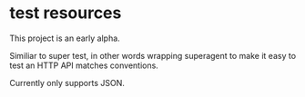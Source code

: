 # test resources
This project is an early alpha.

Similiar to super test, in other words wrapping superagent to make it easy to test an HTTP API matches conventions. 

Currently only supports JSON.